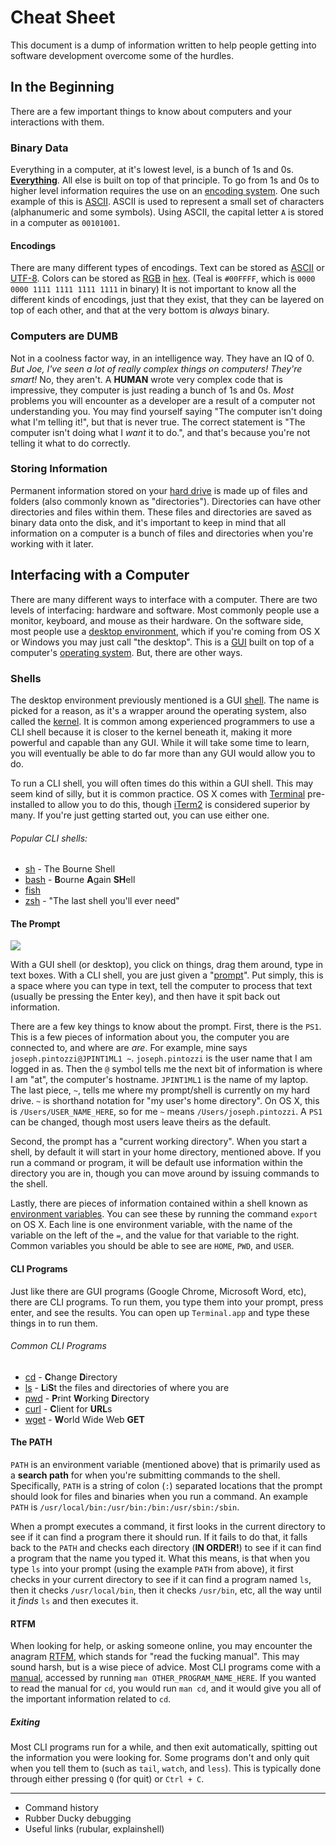 # Cheat Sheet

This document is a dump of information written to help people getting into software development overcome some of the hurdles.

## In the Beginning

There are a few important things to know about computers and your interactions with them.

### Binary Data

Everything in a computer, at it's lowest level, is a bunch of 1s and 0s.  **[Everything](https://en.wikipedia.org/wiki/Binary_data#In_computer_science)**.  All else is built on top of that principle.  To go from 1s and 0s to higher level information requires the use on an [encoding system](https://en.wikipedia.org/wiki/Code).  One such example of this is [ASCII](https://en.wikipedia.org/wiki/ASCII).  ASCII is used to represent a small set of characters (alphanumeric and some symbols).  Using ASCII, the capital letter `A` is stored in a computer as `00101001`.

#### Encodings

There are many different types of encodings.  Text can be stored as [ASCII](https://en.wikipedia.org/wiki/ASCII) or [UTF-8](https://en.wikipedia.org/wiki/UTF-8).  Colors can be stored as [RGB](https://en.wikipedia.org/wiki/RGB_color_model) in [hex](https://en.wikipedia.org/wiki/Hexadecimal). (Teal is `#00FFFF`, which is `0000 0000 1111 1111 1111 1111` in binary)  It is not important to know all the different kinds of encodings, just that they exist, that they can be layered on top of each other, and that at the very bottom is _always_ binary.

### Computers are DUMB

Not in a coolness factor way, in an intelligence way.  They have an IQ of 0.  _But Joe, I've seen a lot of really complex things on computers! They're smart!_ No, they aren't.  A **HUMAN** wrote very complex code that is impressive, they computer is just reading a bunch of 1s and 0s.  *Most* problems you will encounter as a developer are a result of a computer not understanding you.  You may find yourself saying "The computer isn't doing what I'm telling it!", but that is never true.  The correct statement is "The computer isn't doing what I _want_ it to do.", and that's because you're not telling it what to do correctly.

### Storing Information

Permanent information stored on your [hard drive](https://en.wikipedia.org/wiki/Hard_disk_drive) is made up of files and folders (also commonly known as "directories").  Directories can have other directories and files within them.  These files and directories are saved as binary data onto the disk, and it's important to keep in mind that all information on a computer is a bunch of files and directories when you're working with it later.

## Interfacing with a Computer

There are many different ways to interface with a computer.  There are two levels of interfacing: hardware and software.  Most commonly people use a monitor, keyboard, and mouse as their hardware.  On the software side, most people use a [desktop environment](https://en.wikipedia.org/wiki/Desktop_environment), which if you're coming from OS X or Windows you may just call "the desktop".  This is a [GUI](https://en.wikipedia.org/wiki/Graphical_user_interface) built on top of a computer's [operating system](https://en.wikipedia.org/wiki/Operating_system).  But, there are other ways.

### Shells

The desktop environment previously mentioned is a GUI [shell](https://en.wikipedia.org/wiki/Shell_(computing)).  The name is picked for a reason, as it's a wrapper around the operating system, also called the [kernel](https://en.wikipedia.org/wiki/Kernel_(operating_system)).  It is common among experienced programmers to use a CLI shell because it is closer to the kernel beneath it, making it more powerful and capable than any GUI.  While it will take some time to learn, you will eventually be able to do far more than any GUI would allow you to do.

To run a CLI shell, you will often times do this within a GUI shell.  This may seem kind of silly, but it is common practice.  OS X comes with [Terminal](https://en.wikipedia.org/wiki/Terminal_(OS_X)) pre-installed to allow you to do this, though [iTerm2](https://www.iterm2.com/) is considered superior by many.  If you're just getting started out, you can use either one.

###### Popular CLI shells:

* [sh](https://en.wikipedia.org/wiki/Bourne_shell) - The Bourne Shell
* [bash](https://en.wikipedia.org/wiki/Bash_(Unix_shell)) - **B**ourne **A**gain **SH**ell
* [fish](https://en.wikipedia.org/wiki/Friendly_interactive_shell)
* [zsh](https://en.wikipedia.org/wiki/Z_shell) - "The last shell you'll ever need"

#### The Prompt

![](http://news.softpedia.com/images/reviews/large/bash_tutorial-img1-large.png)

With a GUI shell (or desktop), you click on things, drag them around, type in text boxes.  With a CLI shell, you are just given a "[prompt](https://en.wikibooks.org/wiki/Guide_to_Unix/Explanations/Shell_Prompt)".  Put simply, this is a space where you can type in text, tell the computer to process that text (usually be pressing the Enter key), and then have it spit back out information.

There are a few key things to know about the prompt.  First, there is the `PS1`. This is a few pieces of information about you, the computer you are connected to, and where are *are*.  For example, mine says `joseph.pintozzi@JPINT1ML1 ~`.  `joseph.pintozzi` is the user name that I am logged in as.  Then the `@` symbol tells me the next bit of information is where I am "at", the computer's hostname. `JPINT1ML1` is the name of my laptop.  The last piece, `~`, tells me where my prompt/shell is currently on my hard drive.  `~` is shorthand notation for "my user's home directory".  On OS X, this is `/Users/USER_NAME_HERE`, so for me `~` means `/Users/joseph.pintozzi`.  A `PS1` can be changed, though most users leave theirs as the default.

Second, the prompt has a "current working directory".  When you start a shell, by default it will start in your home directory, mentioned above.  If you run a command or program, it will be default use information within the directory you are in, though you can move around by issuing commands to the shell.

Lastly, there are pieces of information contained within a shell known as [environment variables](https://en.wikipedia.org/wiki/Environment_variable).  You can see these by running the command `export` on OS X.  Each line is one environment variable, with the name of the variable on the left of the `=`, and the value for that variable to the right.  Common variables you should be able to see are `HOME`, `PWD`, and `USER`.

#### CLI Programs

Just like there are GUI programs (Google Chrome, Microsoft Word, etc), there are CLI programs.  To run them, you type them into your prompt, press enter, and see the results.  You can open up `Terminal.app` and type these things in to run them.

###### Common CLI Programs

* [cd](https://en.wikipedia.org/wiki/Cd_(command)) - **C**hange **D**irectory
* [ls](https://en.wikipedia.org/wiki/Ls) - **L**i**S**t the files and directories of where you are
* [pwd](https://en.wikipedia.org/wiki/Pwd) - **P**rint **W**orking **D**irectory
* [curl](https://en.wikipedia.org/wiki/CURL) - **C**lient for **URL**s
* [wget](https://en.wikipedia.org/wiki/Wget) - **W**orld Wide Web **GET**

#### The PATH

`PATH` is an environment variable (mentioned above) that is primarily used as a **search path** for when you're submitting commands to the shell.  Specifically, `PATH` is a string of colon (`:`) separated locations that the prompt should look for files and binaries when you run a command.  An example `PATH` is `/usr/local/bin:/usr/bin:/bin:/usr/sbin:/sbin`.

When a prompt executes a command, it first looks in the current directory to see if it can find a program there it should run.  If it fails to do that, it falls back to the `PATH` and checks each directory (**IN ORDER!**) to see if it can find a program that the name you typed it.  What this means, is that when you type `ls` into your prompt (using the example `PATH` from above), it first checks in your current directory to see if it can find a program named `ls`, then it checks `/usr/local/bin`, then it checks `/usr/bin`, etc, all the way until it _finds_ `ls` and then executes it.


#### RTFM

When looking for help, or asking someone online, you may encounter the anagram [RTFM](https://en.wikipedia.org/wiki/RTFM), which stands for "read the fucking manual".  This may sound harsh, but is a wise piece of advice.  Most CLI programs come with a [manual](https://en.wikipedia.org/wiki/Man_page), accessed by running `man OTHER_PROGRAM_NAME_HERE`.  If you wanted to read the manual for `cd`, you would run `man cd`, and it would give you all of the important information related to `cd`.

##### Exiting

Most CLI programs run for a while, and then exit automatically, spitting out the information you were looking for.  Some programs don't and only quit when you tell them to (such as `tail`, `watch`, and `less`).  This is typically done through either pressing `Q` (for quit) or `Ctrl + C`.


-------
* Command history
* Rubber Ducky debugging
* Useful links (rubular, explainshell)



